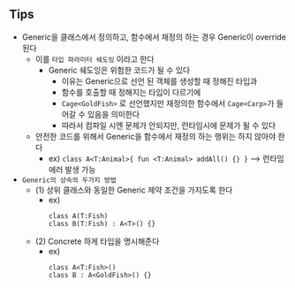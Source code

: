 ## Tips

* Generic을 클래스에서 정의하고, 함수에서 재정의 하는 경우 Generic이 override 된다
    * 이를 `타입 파라미터 쉐도잉` 이라고 한다
        * Generic 쉐도잉은 위험한 코드가 될 수 있다
            * 이유는 Generic으로 선언 된 객체를 생성할 때 정해진 타입과
            * 함수를 호출할 때 정해지는 타입이 다르기에
            * `Cage<GoldFish>` 로 선언했지만 재정의한 함수에서 `Cage<Carp>`가 들어갈 수 있음을 의미한다
            * 따라서 컴파일 시엔 문제가 안되지만, 런타임시에 문제가 될 수 있다
    * 안전한 코드를 위해서 Generic을 함수에서 재정의 하는 행위는 하지 않아야 한다
        * ex) `class A<T:Animal>{ fun <T:Animal> addAll() {} }` --> 런타임 에러 발생 가능
* `Generic의 상속의 두가지 방법`
    * (1) 상위 클래스와 동일한 Generic 제약 조건을 가지도록 한다
        * ex)
            ```
            class A(T:Fish)
            class B(T:Fish) : A<T>() {}

    * (2) Concrete 하게 타입을 명시해준다
        * ex)
            ``` 
          class A<T:Fish>()
          class B : A<GoldFish>() {}
          ```
